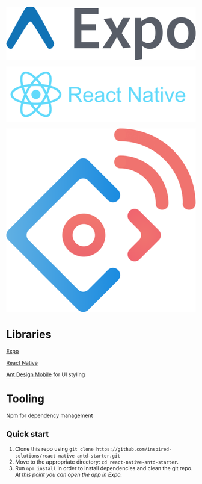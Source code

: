 ![alt text](\assets\expo-banner.png)

![alt text](\assets\react-native-banner.png)

![alt text](\assets\ant-design-mobile-banner.png)

# Libraries
<a href="https://expo.io/">Expo</a>

<a href="https://github.com/facebook/react-native">React Native</a>

<a href="https://mobile.ant.design">Ant Design Mobile</a> for UI styling

# Tooling
  <a href="https://www.npmjs.com/">Npm</a> for dependency management

  ## Quick start

1. Clone this repo using `git clone https://github.com/inspired-solutions/react-native-antd-starter.git`
2. Move to the appropriate directory: `cd react-native-antd-starter`.<br />
3. Run `npm install` in order to install dependencies and clean the git repo.<br />
   *At this point you can open the app in Expo.*